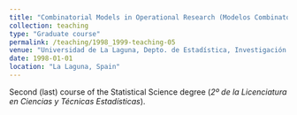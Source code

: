 ```yaml
---
title: "Combinatorial Models in Operational Research (Modelos Combinatorios en Investigación Operativa) [1998-1999]"
collection: teaching
type: "Graduate course"
permalink: /teaching/1998_1999-teaching-05
venue: "Universidad de La Laguna, Depto. de Estadística, Investigación Operativa y Computación"
date: 1998-01-01
location: "La Laguna, Spain"
---
```

Second (last) course of the Statistical Science degree (_2º de la Licenciatura en Ciencias y Técnicas Estadísticas_).